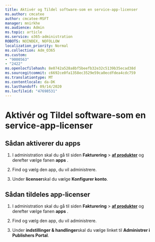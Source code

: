 ```yaml
---
title: Aktivér og Tildel software-som en service-app-licenser
ms.author: cmcatee
author: cmcatee-MSFT
manager: mnirkhe
ms.audience: Admin
ms.topic: article
ms.service: o365-administration
ROBOTS: NOINDEX, NOFOLLOW
localization_priority: Normal
ms.collection: Adm_O365
ms.custom:
- "9000563"
- "2422"
ms.openlocfilehash: 8e0742a528a8bf5beefb32e32c5139b35ecad38d
ms.sourcegitcommit: c6692ce0fa1358ec3529e59ca0ecdfdea4cdc759
ms.translationtype: MT
ms.contentlocale: da-DK
ms.lasthandoff: 09/14/2020
ms.locfileid: "47698531"
---
```

# <a name="activate-and-assign-software-as-a-service-app-licenses"></a>Aktivér og Tildel software-som en service-app-licenser 

## <a name="to-activate-apps"></a>Sådan aktiverer du apps

1. I administration skal du gå til siden **Fakturering**  >  **[af produkter](https://go.microsoft.com/fwlink/p/?linkid=842054)** og derefter vælge fanen **apps** .

2. Find og vælg den app, du vil administrere.

3. Under **licenser**skal du vælge **Konfigurer konto**.  

## <a name="to-assign-app-licenses"></a>Sådan tildeles app-licenser

1. I administration skal du gå til siden **Fakturering**  >  **[af produkter](https://go.microsoft.com/fwlink/p/?linkid=842054)** og derefter vælge fanen **apps** .

2. Find og vælg den app, du vil administrere.  

3. Under **indstillinger & handlinger**skal du vælge linket til **Administrer i Publishers Portal**.